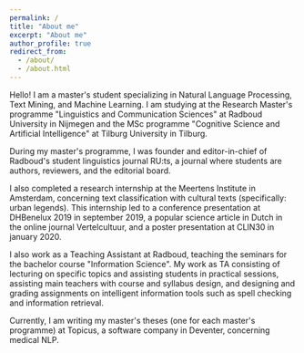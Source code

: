 ```yaml
---
permalink: /
title: "About me"
excerpt: "About me"
author_profile: true
redirect_from: 
  - /about/
  - /about.html
---
```


Hello! I am a master's student specializing in Natural Language Processing, Text Mining, and Machine Learning. I am studying at the Research Master's programme "Linguistics and Communication Sciences" at Radboud University in Nijmegen and the MSc programme "Cognitive Science and Artificial Intelligence" at Tilburg University in Tilburg.

During my master's programme, I was founder and editor-in-chief of Radboud's student linguistics journal RU:ts, a journal where students are authors, reviewers, and the editorial board.

I also completed a research internship at the Meertens Institute in Amsterdam, concerning text classification with cultural texts (specifically: urban legends). This internship led to a conference presentation at DHBenelux 2019 in september 2019, a popular science article in Dutch in the online journal Vertelcultuur, and a poster presentation at CLIN30 in january 2020.

I also work as a Teaching Assistant at Radboud, teaching the seminars for the bachelor course "Information Science". My work as TA consisting of lecturing on specific topics and assisting students in practical sessions, assisting main teachers with course and syllabus design, and designing and grading assignments on intelligent information tools such as spell checking and information retrieval.

Currently, I am writing my master's theses (one for each master's programme) at Topicus, a software company in Deventer, concerning medical NLP.




